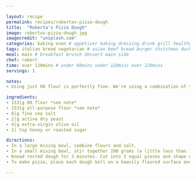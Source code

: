 ```yaml
---

layout: recipe
permalink: recipes/robertas-pizza-dough 
title:  "Roberta's Pizza Dough"
image: robertas-pizza-dough.jpg 
imagecredit: "unsplash.com" 
categories: baking oven # appetizer baking dressing drink grill healthyish marinade oven pickling quick raw salad sandwich sauce snack soup
tags: italian bread vegetarian # asian beef bread burger christmas duck french fruit indian italian mexican nuts pasta pork poultry rice seafood thanksgiving vegetarian
meal: main # breakfast brunch dessert main side
chef: robert 
time: over 120mins # under 60mins under 120mins over 120mins
servings: 1 

notes:
- Using just 00 flour is perfectly fine. We're using a combination of the two since the 00 flour has a lower amount of protein, starch, and gluten than the all-purpose flour so we're just trying to add a bit more body to out pizza dough.

ingredients:
- 153|g 00 flour *see note*
- 153|g all-purpose flour *see note*
- 8|g fine sea salt
- 2|g active dry yeast
- 4|g extra-virgin olive oil
- 1| tsp honey or roasted sugar

directions:
- In a large mixing bowl, combine flours and salt.
- In a small mixing bowl, stir together 200 grams (a little less than 1 cup) lukewarm tap water, the yeast and the olive oil, then pour it into flour mixture. Knead with your hands until well combined, approximately 3 minutes, then let the mixture rest for 15 minutes.
- Knead rested dough for 3 minutes. Cut into 2 equal pieces and shape each into a ball. Place on a heavily floured surface, cover with dampened cloth, and let rest and rise for 3 to 4 hours at room temperature or for 8 to 24 hours *best results at 24+ hours* in the refrigerator. (If you refrigerate the dough, remove it 1-2 hours before you begin to shape it for pizza.)
- To make pizza, place each dough ball on a heavily floured surface and use your fingers to stretch it, then your hands to shape it into rounds or squares. Top and bake.

--- 
```

